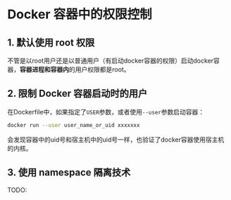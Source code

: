# Docker 容器中的权限控制

## 1. 默认使用 root 权限

不管是以root用户还是以普通用户（有启动docker容器的权限）启动docker容器，**容器进程和容器内**的用户权限都是root。

## 2. 限制 Docker 容器启动时的用户

在Dockerfile中，如果指定了`USER`参数，或者使用`--user`参数启动容器：

```bash
docker run --user user_name_or_uid xxxxxxx
```

会发现容器中的uid号和宿主机中的uid号一样，也验证了docker容器使用宿主机的内核。

## 3. 使用 namespace 隔离技术

TODO:
